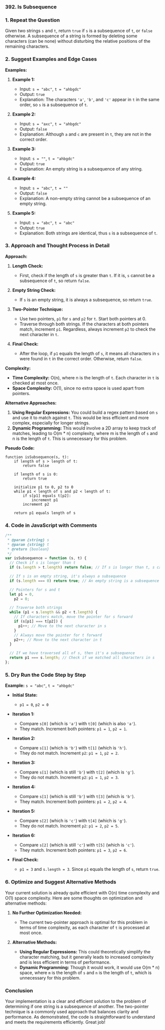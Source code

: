 ### 392. Is Subsequence

### 1. Repeat the Question

Given two strings `s` and `t`, return `true` if `s` is a subsequence of `t`, or `false` otherwise. A subsequence of a string is formed by deleting some characters (can be none) without disturbing the relative positions of the remaining characters.

### 2. Suggest Examples and Edge Cases

**Examples:**

1. **Example 1:**

   - Input: `s = "abc"`, `t = "ahbgdc"`
   - Output: `true`
   - Explanation: The characters `'a'`, `'b'`, and `'c'` appear in `t` in the same order, so `s` is a subsequence of `t`.

2. **Example 2:**

   - Input: `s = "axc"`, `t = "ahbgdc"`
   - Output: `false`
   - Explanation: Although `a` and `c` are present in `t`, they are not in the correct order.

3. **Example 3:**

   - Input: `s = ""`, `t = "ahbgdc"`
   - Output: `true`
   - Explanation: An empty string is a subsequence of any string.

4. **Example 4:**

   - Input: `s = "abc"`, `t = ""`
   - Output: `false`
   - Explanation: A non-empty string cannot be a subsequence of an empty string.

5. **Example 5:**
   - Input: `s = "abc"`, `t = "abc"`
   - Output: `true`
   - Explanation: Both strings are identical, thus `s` is a subsequence of `t`.

### 3. Approach and Thought Process in Detail

**Approach:**

1. **Length Check:**

   - First, check if the length of `s` is greater than `t`. If it is, `s` cannot be a subsequence of `t`, so return `false`.

2. **Empty String Check:**

   - If `s` is an empty string, it is always a subsequence, so return `true`.

3. **Two-Pointer Technique:**

   - Use two pointers, `p1` for `s` and `p2` for `t`. Start both pointers at 0.
   - Traverse through both strings. If the characters at both pointers match, increment `p1`. Regardless, always increment `p2` to check the next character in `t`.

4. **Final Check:**
   - After the loop, if `p1` equals the length of `s`, it means all characters in `s` were found in `t` in the correct order. Otherwise, return `false`.

**Complexity:**

- **Time Complexity:** O(n), where n is the length of `t`. Each character in `t` is checked at most once.
- **Space Complexity:** O(1), since no extra space is used apart from pointers.

**Alternative Approaches:**

1. **Using Regular Expressions:** You could build a regex pattern based on `s` and use it to match against `t`. This would be less efficient and more complex, especially for longer strings.
2. **Dynamic Programming:** This would involve a 2D array to keep track of matches, leading to O(m \* n) complexity, where m is the length of `s` and n is the length of `t`. This is unnecessary for this problem.

**Pseudo Code:**

```
function isSubsequence(s, t):
    if length of s > length of t:
        return false

    if length of s is 0:
        return true

    initialize p1 to 0, p2 to 0
    while p1 < length of s and p2 < length of t:
        if s[p1] equals t[p2]:
            increment p1
        increment p2

    return p1 equals length of s
```

### 4. Code in JavaScript with Comments

```javascript
/**
 * @param {string} s
 * @param {string} t
 * @return {boolean}
 */
var isSubsequence = function (s, t) {
  // Check if s is longer than t
  if (s.length > t.length) return false; // If s is longer than t, s cannot be a subsequence of t.

  // If s is an empty string, it's always a subsequence
  if (s.length === 0) return true; // An empty string is a subsequence of any string.

  // Pointers for s and t
  let p1 = 0,
    p2 = 0;

  // Traverse both strings
  while (p1 < s.length && p2 < t.length) {
    // If characters match, move the pointer for s forward
    if (s[p1] === t[p2]) {
      p1++; // Move to the next character in s
    }
    // Always move the pointer for t forward
    p2++; // Move to the next character in t
  }

  // If we have traversed all of s, then it's a subsequence
  return p1 === s.length; // Check if we matched all characters in s
};
```

### 5. Dry Run the Code Step by Step

**Example:** `s = "abc"`, `t = "ahbgdc"`

- **Initial State:**
  - `p1 = 0`, `p2 = 0`
- **Iteration 1:**

  - Compare `s[0]` (which is `'a'`) with `t[0]` (which is also `'a'`).
  - They match. Increment both pointers: `p1 = 1`, `p2 = 1`.

- **Iteration 2:**

  - Compare `s[1]` (which is `'b'`) with `t[1]` (which is `'h'`).
  - They do not match. Increment `p2`: `p1 = 1`, `p2 = 2`.

- **Iteration 3:**

  - Compare `s[1]` (which is still `'b'`) with `t[2]` (which is `'g'`).
  - They do not match. Increment `p2`: `p1 = 1`, `p2 = 3`.

- **Iteration 4:**

  - Compare `s[1]` (which is still `'b'`) with `t[3]` (which is `'b'`).
  - They match. Increment both pointers: `p1 = 2`, `p2 = 4`.

- **Iteration 5:**

  - Compare `s[2]` (which is `'c'`) with `t[4]` (which is `'g'`).
  - They do not match. Increment `p2`: `p1 = 2`, `p2 = 5`.

- **Iteration 6:**

  - Compare `s[2]` (which is still `'c'`) with `t[5]` (which is `'c'`).
  - They match. Increment both pointers: `p1 = 3`, `p2 = 6`.

- **Final Check:**
  - `p1 = 3` and `s.length = 3`. Since `p1` equals the length of `s`, return `true`.

### 6. Optimize and Suggest Alternative Methods

Your current solution is already quite efficient with O(n) time complexity and O(1) space complexity. Here are some thoughts on optimization and alternative methods:

1. **No Further Optimization Needed:**

   - The current two-pointer approach is optimal for this problem in terms of time complexity, as each character of `t` is processed at most once.

2. **Alternative Methods:**
   - **Using Regular Expressions:** This could theoretically simplify the character matching, but it generally leads to increased complexity and is less efficient in terms of performance.
   - **Dynamic Programming:** Though it would work, it would use O(m \* n) space, where `m` is the length of `s` and `n` is the length of `t`, which is unnecessary for this problem.

### Conclusion

Your implementation is a clear and efficient solution to the problem of determining if one string is a subsequence of another. The two-pointer technique is a commonly used approach that balances clarity and performance. As demonstrated, the code is straightforward to understand and meets the requirements efficiently. Great job!
